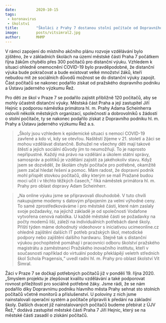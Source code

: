 ```yaml
---
date:         2020-10-15
tags:         
 - koronavirus
 - školství
title:        "Školáci z Prahy 7 dostanou stolní počítače od Dopravního podniku hl. m. Prahy a ÚJV Řež, a.s."
image: 	      posts/vitsimral2.jpg
author:       MHMP
---
```


V rámci zapojení do místního akčního plánu rozvoje vzdělávání bylo zjištěno, že v základních školách na území městské části Praha 7 počátkem října žákům chybělo přes 300 počítačů pro distanční výuku. Vzhledem k situaci ohledně onemocnění COVID-19 bylo pravděpodobné, že distanční výuka bude pokračovat a bude existovat velké množství žáků, kteří nebudou mít ze sociálních důvodů možnost se do distanční výuky zapojit. Část počítačů se nakonec podařilo získat od pražského dopravního podniku a Ústavu jaderného výzkumu Řež.

Pro děti ze škol v Praze 7 se podařilo zajistit přibližně 120 počítačů, aby se mohly účastnit distanční výuky. Městská část Praha a její zastupitel Jiří Hejnic s podporou náměstka primátora hl. m. Prahy Adama Scheinherra oslovili několik městských organizací, společností a dobrovolníků s žádostí o stolní počítače, ty se nakonec podařilo získat z Dopravního podniku hl. m. Prahy a Ústavu jaderného výzkumu Řež a.s.

> „Školy jsou vzhledem k epidemické situaci s nemocí COVID-19 zavřené a kdo ví, kdy se otevřou. Naštěstí žijeme v 21. století a žáci se mohou vzdělávat distančně. Bohužel ne všechny děti mají takové štěstí a jejich sociální důvody jim to neumožňují. To je naprosto nepřípustné. Každý má právo na vzdělání a úkolem státní správy, samospráv a politiků je vzdělání zajistit za jakéhokoliv stavu. Když jsem se dozvěděl, že školám chybí počítače pro potřebné, okamžitě jsem začal hledat řešení a pomoc. Mám radost, že dopravní podnik mohl přispět stovkou počítačů, díky kterým se malí Pražané budou moci učit i v těchto těžkých časech,“ říká náměstek primátora hl. m. Prahy pro oblast dopravy Adam Scheinherr.

> „Na online výuku jsme se připravovali dlouhodobě. V tuto chvíli nakupujeme modemy s datovým připojením za velmi výhodné ceny. To samé zprostředkováváme i pro městské části, které nám zaslaly svoje požadavky, na jejichž základě je od společnosti Vodafone vytvořena cenová nabídka. U každé městské části se požadavky na počty modemů liší, záleží na individuálních potřebách dané školy. Příští týden máme dohodnutý videohovor s iniciativou ucimeonline.cz ohledně zajištění dalších IT potřeb pražských škol, metodické podpory nebo zajištění dalšího hardwaru. Stejně tak s distanční výukou pochopitelně pomáhají i pracovníci odboru školství pražského magistrátu a zaměstnanci Pražského inovačního institutu, kteří v současnosti například do virtuální podoby překlápějí veletrh středních škol Schola Pragensis,“ uvedl radní hl. m. Prahy pro oblast školství Vít Šimral.

Žáci v Praze 7 se dočkají potřebných počítačů již v pondělí 19. října 2020. „Smyslem projektu je zlepšovat kvalitu vzdělávání a také podporovat rovnost příležitostí pro sociálně potřebné žáky. Jsme rádi, že se nám podařilo díky Dopravnímu podniku hlavního města Prahy sehnat sto stolních počítačů včetně monitorů a příslušenství. U poloviny z nich jsme nainstalovali operační systém a počítače připravili k předání na základní školy. Dalších dvacet již nainstalovaných počítačů budeme přebírat z ÚJV Řež,“ dodává zastupitel městské části Praha 7 Jiří Hejnic, který se na městské části zasadil o získání počítačů.

 
